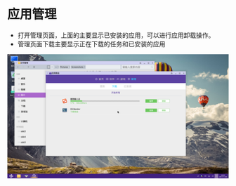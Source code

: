 # 应用管理
- 打开管理页面，上面的主要显示已安装的应用，可以进行应用卸载操作。
- 管理页面下载主要显示正在下载的任务和已安装的应用

![](../pic/soft/appS_guanli.png)
